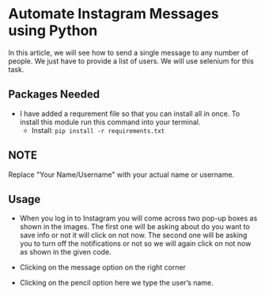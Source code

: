 # Automate Instagram Messages using Python


In this article, we will see how to send a single message to any number of people. We just have to provide a list of users. We will use selenium for this task.

## Packages Needed

- I have added a requrement file so that you can install all in once. To install this module run this command into your terminal.
  - Install: `pip install -r requirements.txt`


## NOTE
Replace "Your Name/Username" with your actual name or username.

## Usage

- When you log in to Instagram you will come across two pop-up boxes as shown in the images. The first one will be asking about do you want to save info or not it will click on not now. The second one will be asking you to turn off the notifications or not so we will again click on not now as shown in the given code.

- Clicking on the message option on the right corner 

- Clicking on the pencil option here we type the user’s name.

